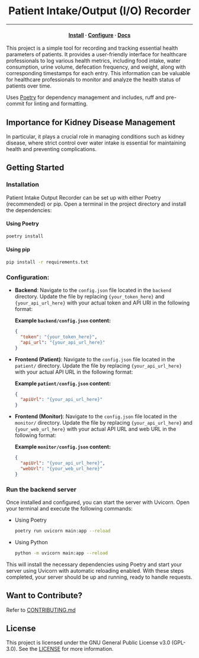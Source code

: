 <h1 align="center">Patient Intake/Output (I/O) Recorder</h1>

<hr>

<h4 align="center">
  <a href="https://lifeadventurer.github.io/patient-intake-output-recorder/getting-started/#installation">Install</a>
  ·
  <a href="https://lifeadventurer.github.io/patient-intake-output-recorder/getting-started/#configuration">Configure</a>
  ·
  <a href="https://lifeadventurer.github.io/patient-intake-output-recorder">Docs</a>
</h4>

This project is a simple tool for recording and tracking essential health
parameters of patients. It provides a user-friendly interface for healthcare
professionals to log various health metrics, including food intake, water
consumption, urine volume, defecation frequency, and weight, along with
corresponding timestamps for each entry. This information can be valuable for
healthcare professionals to monitor and analyze the health status of patients
over time.

Uses [Poetry](https://github.com/python-poetry/poetry) for dependency management
and includes, ruff and pre-commit for linting and formatting.

## Importance for Kidney Disease Management

In particular, it plays a crucial role in managing conditions such as kidney
disease, where strict control over water intake is essential for maintaining
health and preventing complications.

## Getting Started

### Installation

Patient Intake Output Recorder can be set up with either Poetry (recommended) or
pip. Open a terminal in the project directory and install the dependencies:

#### Using Poetry

```sh
poetry install
```

#### Using pip

```sh
pip install -r requirements.txt
```

### Configuration:

- **Backend**: Navigate to the `config.json` file located in the `backend`
  directory. Update the file by replacing `{your_token_here}` and
  `{your_api_url_here}` with your actual token and API URl in the following
  format:

  **Example `backend/config.json` content:**
  ```json
  {
    "token": "{your_token_here}",
    "api_url": "{your_api_url_here}"
  }
  ```

- **Frontend (Patient)**: Navigate to the `config.json` file located in the
  `patient/` directory. Update the file by replacing `{your_api_url_here}` with
  your actual API URL in the following format:

  **Example `patient/config.json` content:**
  ```json
  {
    "apiUrl": "{your_api_url_here}"
  }
  ```

- **Frontend (Monitor)**: Navigate to the `config.json` file located in the
  `monitor/` directory. Update the file by replacing `{your_api_url_here}` and
  `{your_web_url_here}` with your actual API URL and web URL in the following
  format:

  **Example `monitor/config.json` content:**
  ```json
  {
    "apiUrl": "{your_api_url_here}",
    "webUrl": "{your_web_url_here}"
  }
  ```

### Run the backend server

Once installed and configured, you can start the server with Uvicorn.
Open your terminal and execute the following commands:

- Using Poetry
  ```bash
  poetry run uvicorn main:app --reload
  ```

- Using Python
  ```bash
  python -m uvicorn main:app --reload
  ```

This will install the necessary dependencies using Poetry and start your server
using Uvicorn with automatic reloading enabled. With these steps completed, your
server should be up and running, ready to handle requests.

## Want to Contribute?

Refer to [CONTRIBUTING.md](./CONTRIBUTING.md)

## License

This project is licensed under the GNU General Public License v3.0 (GPL-3.0).
See the [LICENSE](./LICENSE) for more information.
